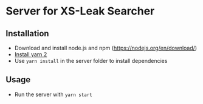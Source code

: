 # Server for XS-Leak Searcher

## Installation
- Download and install node.js and npm (https://nodejs.org/en/download/)
- [Install yarn 2](https://yarnpkg.com/getting-started/install)
- Use ``yarn install`` in the server folder to install dependencies

## Usage

- Run the server with ``yarn start``
